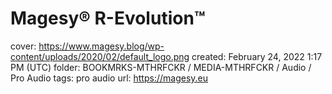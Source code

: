 # Magesy® R-Evolution™

cover: https://www.magesy.blog/wp-content/uploads/2020/02/default_logo.png
created: February 24, 2022 1:17 PM (UTC)
folder: BOOKMRKS-MTHRFCKR / MEDIA-MTHRFCKR / Audio / Pro Audio
tags: pro audio
url: https://magesy.eu